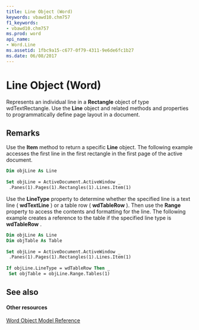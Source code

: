 ```yaml
---
title: Line Object (Word)
keywords: vbawd10.chm757
f1_keywords:
- vbawd10.chm757
ms.prod: word
api_name:
- Word.Line
ms.assetid: 1fbc9a15-c677-0f79-4311-9e6de6fc1b27
ms.date: 06/08/2017
---
```



# Line Object (Word)

Represents an individual line in a **Rectangle** object of type wdTextRectangle. Use the **Line** object and related methods and properties to programmatically define page layout in a document.


## Remarks

Use the **Item** method to return a specific **Line** object. The following example accesses the first line in the first rectangle in the first page of the active document.


```vb
Dim objLine As Line 
 
Set objLine = ActiveDocument.ActiveWindow _ 
 .Panes(1).Pages(1).Rectangles(1).Lines.Item(1)
```

Use the **LineType** property to determine whether the specified line is a text line ( **wdTextLine** ) or a table row ( **wdTableRow** ). Then use the **Range** property to access the contents and formatting for the line. The following example creates a reference to the table if the specified line type is **wdTableRow** .




```vb
Dim objLine As Line 
Dim objTable As Table 
 
Set objLine = ActiveDocument.ActiveWindow _ 
 .Panes(1).Pages(1).Rectangles(1).Lines.Item(1) 
 
If objLine.LineType = wdTableRow Then _ 
 Set objTable = objLine.Range.Tables(1)
```


## See also


#### Other resources



[Word Object Model Reference](http://msdn.microsoft.com/library/be452561-b436-bb9b-6f94-3faa9a74a6fd%28Office.15%29.aspx)

